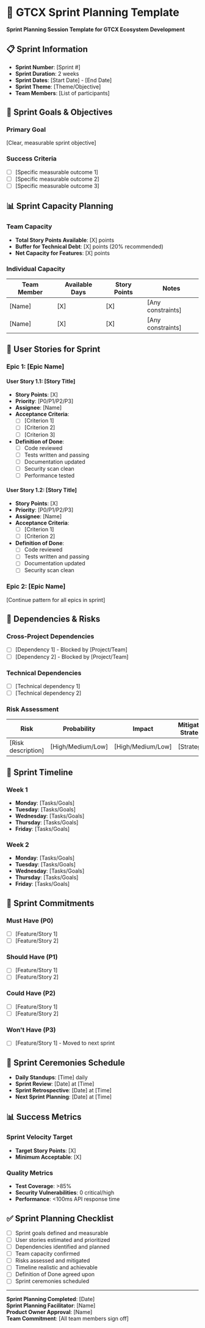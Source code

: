 # 🚀 GTCX Sprint Planning Template

**Sprint Planning Session Template for GTCX Ecosystem Development**

## 📋 **Sprint Information**
- **Sprint Number**: [Sprint #]
- **Sprint Duration**: 2 weeks
- **Sprint Dates**: [Start Date] - [End Date]
- **Sprint Theme**: [Theme/Objective]
- **Team Members**: [List of participants]

## 🎯 **Sprint Goals & Objectives**
### **Primary Goal**
[Clear, measurable sprint objective]

### **Success Criteria**
- [ ] [Specific measurable outcome 1]
- [ ] [Specific measurable outcome 2]
- [ ] [Specific measurable outcome 3]

## 📊 **Sprint Capacity Planning**
### **Team Capacity**
- **Total Story Points Available**: [X] points
- **Buffer for Technical Debt**: [X] points (20% recommended)
- **Net Capacity for Features**: [X] points

### **Individual Capacity**
| Team Member | Available Days | Story Points | Notes |
|-------------|----------------|--------------|-------|
| [Name] | [X] | [X] | [Any constraints] |
| [Name] | [X] | [X] | [Any constraints] |

## 📝 **User Stories for Sprint**

### **Epic 1: [Epic Name]**
#### **User Story 1.1: [Story Title]**
- **Story Points**: [X]
- **Priority**: [P0/P1/P2/P3]
- **Assignee**: [Name]
- **Acceptance Criteria**:
  - [ ] [Criterion 1]
  - [ ] [Criterion 2]
  - [ ] [Criterion 3]
- **Definition of Done**:
  - [ ] Code reviewed
  - [ ] Tests written and passing
  - [ ] Documentation updated
  - [ ] Security scan clean
  - [ ] Performance tested

#### **User Story 1.2: [Story Title]**
- **Story Points**: [X]
- **Priority**: [P0/P1/P2/P3]
- **Assignee**: [Name]
- **Acceptance Criteria**:
  - [ ] [Criterion 1]
  - [ ] [Criterion 2]
- **Definition of Done**:
  - [ ] Code reviewed
  - [ ] Tests written and passing
  - [ ] Documentation updated
  - [ ] Security scan clean

### **Epic 2: [Epic Name]**
[Continue pattern for all epics in sprint]

## 🔗 **Dependencies & Risks**
### **Cross-Project Dependencies**
- [ ] [Dependency 1] - Blocked by [Project/Team]
- [ ] [Dependency 2] - Blocked by [Project/Team]

### **Technical Dependencies**
- [ ] [Technical dependency 1]
- [ ] [Technical dependency 2]

### **Risk Assessment**
| Risk | Probability | Impact | Mitigation Strategy | Owner |
|------|-------------|---------|-------------------|-------|
| [Risk description] | [High/Medium/Low] | [High/Medium/Low] | [Strategy] | [Name] |

## 📅 **Sprint Timeline**
### **Week 1**
- **Monday**: [Tasks/Goals]
- **Tuesday**: [Tasks/Goals]
- **Wednesday**: [Tasks/Goals]
- **Thursday**: [Tasks/Goals]
- **Friday**: [Tasks/Goals]

### **Week 2**
- **Monday**: [Tasks/Goals]
- **Tuesday**: [Tasks/Goals]
- **Wednesday**: [Tasks/Goals]
- **Thursday**: [Tasks/Goals]
- **Friday**: [Tasks/Goals]

## 🎯 **Sprint Commitments**
### **Must Have (P0)**
- [ ] [Feature/Story 1]
- [ ] [Feature/Story 2]

### **Should Have (P1)**
- [ ] [Feature/Story 1]
- [ ] [Feature/Story 2]

### **Could Have (P2)**
- [ ] [Feature/Story 1]
- [ ] [Feature/Story 2]

### **Won't Have (P3)**
- [ ] [Feature/Story 1] - Moved to next sprint

## 🔄 **Sprint Ceremonies Schedule**
- **Daily Standups**: [Time] daily
- **Sprint Review**: [Date] at [Time]
- **Sprint Retrospective**: [Date] at [Time]
- **Next Sprint Planning**: [Date] at [Time]

## 📊 **Success Metrics**
### **Sprint Velocity Target**
- **Target Story Points**: [X]
- **Minimum Acceptable**: [X]

### **Quality Metrics**
- **Test Coverage**: >85%
- **Security Vulnerabilities**: 0 critical/high
- **Performance**: <100ms API response time

## ✅ **Sprint Planning Checklist**
- [ ] Sprint goals defined and measurable
- [ ] User stories estimated and prioritized
- [ ] Dependencies identified and planned
- [ ] Team capacity confirmed
- [ ] Risks assessed and mitigated
- [ ] Timeline realistic and achievable
- [ ] Definition of Done agreed upon
- [ ] Sprint ceremonies scheduled

---

**Sprint Planning Completed**: [Date]  
**Sprint Planning Facilitator**: [Name]  
**Product Owner Approval**: [Name]  
**Team Commitment**: [All team members sign off]

